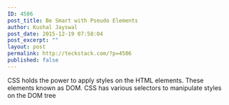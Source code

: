 ```yaml
---
ID: 4506
post_title: Be Smart with Pseudo Elements
author: Kushal Jayswal
post_date: 2015-12-19 07:58:04
post_excerpt: ""
layout: post
permalink: http://teckstack.com/?p=4506
published: false
---
```

CSS holds the power to apply styles on the HTML elements. These elements known as DOM. CSS has various selectors to manipulate styles on the DOM tree